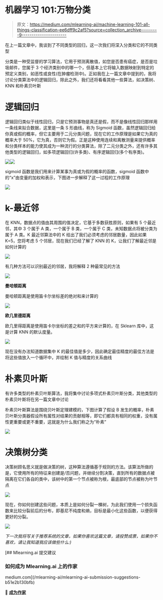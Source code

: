 # 机器学习 101:万物分类

> 原文：<https://medium.com/mlearning-ai/machine-learning-101-all-things-classification-ee6dff9c2af5?source=collection_archive---------9----------------------->

在上一篇文章中，我谈到了不同类型的回归，这一次我们将深入分类和它的不同类型

分类是一种受监督的学习算法，它用于预测离散值，如您是否患有癌症，是否是垃圾邮件，您属于 3 个经济类别中的哪一个，但基本上它将输入数据映射到特定的预定义类别，如恶性或良性(在肿瘤检测中)。正如我在上一篇文章中提到的，我将讨论分类算法中的逻辑回归，除此之外，我们还将看看其他一些算法，如决策树、KNN 和朴素贝叶斯

# 逻辑回归

逻辑回归类似于线性回归，只是它预测事物是真还是假，而不是像线性回归那样用一条线来拟合数据，这里是一条 S 形曲线，称为 Sigmoid 函数，虽然逻辑回归给你真或假的概率，但它主要用于二元分类问题，现在它的工作原理是如果它为真的概率大于 50%，它为真，否则它为假。正是这种使用连续和离散测量来提供概率和分类样本的能力使其成为一种流行的分类算法，除了二元分类之外，还有许多其他类型的逻辑回归，如多项逻辑回归(许多类)、有序逻辑回归(多个有序类)。

![](img/989e5a6e1e0c12fb257ab0d560e591b0.png)![](img/6356543086536b11ab183321ef495f12.png)

sigmoid 函数是我们用来计算某事为真或为假的概率的函数，sigmoid 函数中的“x”由变量的加权和表示，下图进一步解释了这一过程的工作原理

![](img/ca61585c94afdbfbdf625ddab1d529d2.png)

# k-最近邻

在 KNN，数据点的值由其周围的值决定，它基于多数获胜原则，如果有 5 个最近邻，其中 3 个属于 A 类，一个属于 B 类，一个属于 C 类，未知数据点将被分类为属于 A 类。K 最近邻算法中的 K 给出了我们必须考虑的邻居数量，因此如果 K=5，您将考虑 5 个邻居，现在我们已经了解了 KNN 的 K，让我们了解最近邻是如何计算的

![](img/f3c37ec50d71de4f1c9b9c7d381b8f4d.png)

有几种方法可以识别最近的邻居，我将解释 2 种最常见的方法

![](img/57a15f9dc1d31937be61b0b82407f0ca.png)

**曼哈顿距离**

曼哈顿距离是使用笛卡尔坐标差的绝对和来计算的

![](img/2051576fec52e4becd3f056d6922c383.png)

**欧几里德距离**

欧几里得距离是使用笛卡尔坐标的差之和的平方来计算的，在 Sklearn 库中，这是计算 KNN 的默认度量。

![](img/69191586634bcbc9fc8ee238a79910c0.png)

现在没有办法知道数据集中 K 的最佳值是多少，因此确定最佳精度的最佳方法是将这些值放入一个循环中，并绘制 K 值与精度的关系曲线

# 朴素贝叶斯

有许多类型的朴素贝叶斯算法，我将集中讨论多项式朴素贝叶斯分类，其他类型的朴素贝叶斯将在另一篇文章中讨论

朴素贝叶斯算法是围绕贝叶斯定理建模的，下图计算了假设 B 发生的概率，朴素贝叶斯分类器假设所有属性对结果的贡献相等，即它们都具有相同的权重，没有属性更重要或更不重要，这就是为什么我们称之为“朴素”

![](img/67d402f8bd233eeeb0b1cb214259cd61.png)

# 决策树分类

决策树顾名思义就是做决策的树，这种算法遵循基于规则的方法。该算法所做的是，它使用所有的特征来创建是/否问题，并继续分割决策，直到所有的数据点被隔离在它们各自的类中，该树中的第一个节点被称为根，最底部的节点被称为叶节点

![](img/ad42ebd168dfa84214a7a0b0a6495af1.png)

现在，你如何创建这些问题，本质上是如何分裂一棵树，为此我们使用一个损失函数来比较分裂前后的分布，即基尼不纯度和熵，目标是最小化这些函数，以便获得更好的分裂。

![](img/92bee9edd8f54a56b5054e5f47a1a265.png)

*下一次我将写关于推荐系统的文章，如果你喜欢这篇文章，请投赞成票，如果你不喜欢，请让我知道我应该做些什么:)*

[](/mlearning-ai/mlearning-ai-submission-suggestions-b51e2b130bfb) [## Mlearning.ai 提交建议

### 如何成为 Mlearning.ai 上的作家

medium.com](/mlearning-ai/mlearning-ai-submission-suggestions-b51e2b130bfb) 

🔵 [**成为作家**](/mlearning-ai/mlearning-ai-submission-suggestions-b51e2b130bfb)